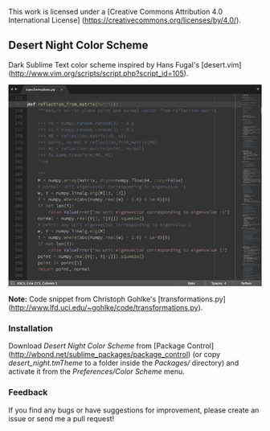 This work is licensed under a [Creative Commons Attribution 4.0 International License]
(https://creativecommons.org/licenses/by/4.0/).

## Desert Night Color Scheme

Dark Sublime Text color scheme inspired by Hans Fugal's [desert.vim]
(http://www.vim.org/scripts/script.php?script_id=105).

![desert_night color scheme screenshot](screenshot.png)

**Note:** Code snippet from Christoph Gohlke's [transformations.py]
(http://www.lfd.uci.edu/~gohlke/code/transformations.py).

### Installation

Download _Desert Night Color Scheme_ from [Package Control]
(http://wbond.net/sublime_packages/package_control)
(or copy _desert_night.tmTheme_ to a folder inside the _Packages/_ directory)
and activate it from the _Preferences/Color Scheme_ menu.

### Feedback

If you find any bugs or have suggestions for improvement, please create
an issue or send me a pull request!
